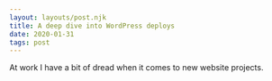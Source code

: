 ```yaml
---
layout: layouts/post.njk
title: A deep dive into WordPress deploys
date: 2020-01-31
tags: post
---
```


At work I have a bit of dread when it comes to new website projects.

